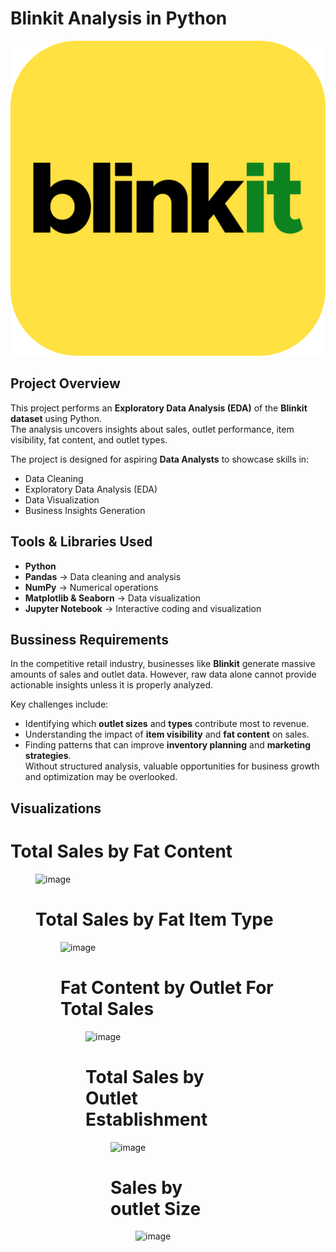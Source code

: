 # Blinkit Analysis in Python

![Blinkit Logo](https://github.com/konetipavankalyan626/Blinkit_Analysis_Python-Project/blob/main/blinkit_logo.png)

## Project Overview
This project performs an **Exploratory Data Analysis (EDA)** of the **Blinkit dataset** using Python.  
The analysis uncovers insights about sales, outlet performance, item visibility, fat content, and outlet types.  

The project is designed for aspiring **Data Analysts** to showcase skills in:
- Data Cleaning
- Exploratory Data Analysis (EDA)
- Data Visualization
- Business Insights Generation

## Tools & Libraries Used
- **Python**
- **Pandas** → Data cleaning and analysis  
- **NumPy** → Numerical operations  
- **Matplotlib & Seaborn** → Data visualization  
- **Jupyter Notebook** → Interactive coding and visualization

## Bussiness Requirements
In the competitive retail industry, businesses like **Blinkit** generate massive amounts of sales and outlet data. However, raw data alone cannot provide actionable insights unless it is properly analyzed.  

Key challenges include:  
- Identifying which **outlet sizes** and **types** contribute most to revenue.  
- Understanding the impact of **item visibility** and **fat content** on sales.  
- Finding patterns that can improve **inventory planning** and **marketing strategies**.  
Without structured analysis, valuable opportunities for business growth and optimization may be overlooked.  

## Visualizations

 # Total Sales by Fat Content
<Figure size 640x480 with 1 Axes><img width="515" height="409" alt="image" src="https://github.com/user-attachments/assets/5e9b5c50-3123-480a-8fcf-564ff5f3e62a" />

# Total Sales by Fat Item Type
<Figure size 1000x600 with 1 Axes><img width="989" height="590" alt="image" src="https://github.com/user-attachments/assets/cdd1a589-af7f-4c69-88ab-037affc2fc78" />

# Fat Content by Outlet For Total Sales
<Figure size 800x500 with 1 Axes><img width="790" height="490" alt="image" src="https://github.com/user-attachments/assets/00b588a7-77a7-4994-93ef-4e3695b9c136" />

# Total Sales by Outlet Establishment
<Figure size 900x500 with 1 Axes><img width="890" height="490" alt="image" src="https://github.com/user-attachments/assets/ac39b057-a656-44c9-aef4-85a353e722b9" />

# Sales by outlet Size
<Figure size 400x400 with 1 Axes><img width="374" height="390" alt="image" src="https://github.com/user-attachments/assets/2f41d975-904b-4b91-84f0-761e68c35924" />



